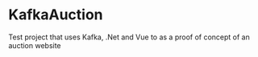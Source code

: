 # KafkaAuction
Test project that uses Kafka, .Net and Vue to as a proof of concept of an auction website
